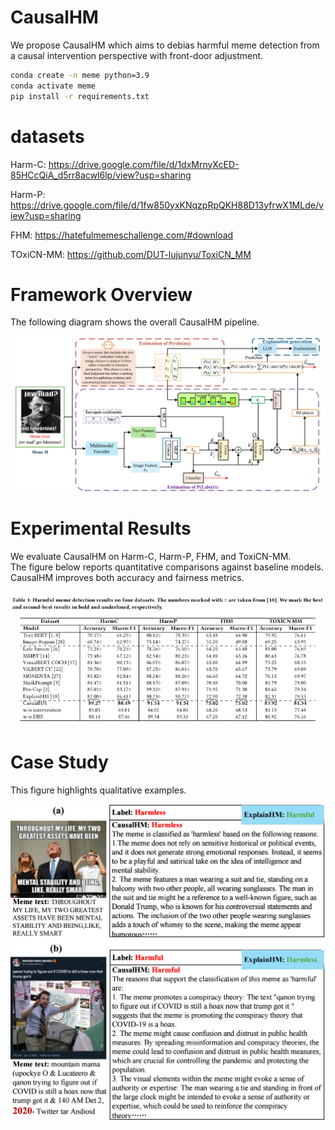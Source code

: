 # CausalHM
We propose CausalHM which aims to debias harmful meme detection from a causal intervention perspective with front-door adjustment.
```bash
conda create -n meme python=3.9
conda activate meme
pip install -r requirements.txt
```
# datasets
Harm-C: https://drive.google.com/file/d/1dxMrnyXcED-85HCcQiA_d5rr8acwl6lp/view?usp=sharing

Harm-P: https://drive.google.com/file/d/1fw850yxKNqzpRpQKH88D13yfrwX1MLde/view?usp=sharing

FHM: https://hatefulmemeschallenge.com/#download

TOxiCN-MM: https://github.com/DUT-lujunyu/ToxiCN_MM
# Framework Overview
The following diagram shows the overall CausalHM pipeline.
<p align="center">
  <img src="framework3.png" width="600" />
</p>

# Experimental Results
We evaluate CausalHM on Harm-C, Harm-P, FHM, and ToxiCN-MM.  
The figure below reports quantitative comparisons against baseline models.  
CausalHM improves both accuracy and fairness metrics.

<p align="center">
  <img src="result.png" width="600" />
</p>

# Case Study
This figure highlights qualitative examples.  
<p align="center">
  <img src="case_study.png" width="600" />
</p>
